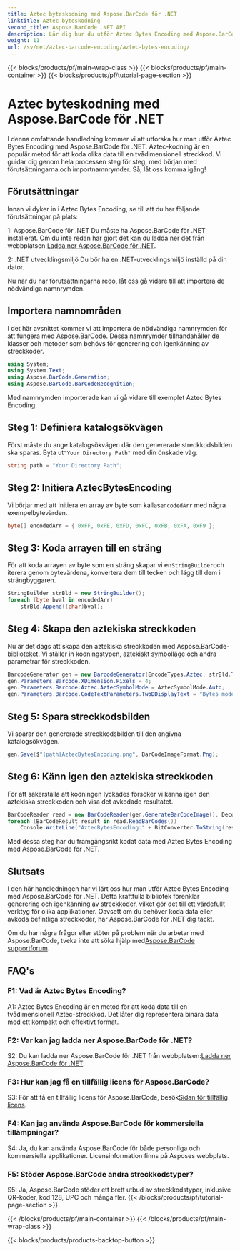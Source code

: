 ```yaml
---
title: Aztec byteskodning med Aspose.BarCode för .NET
linktitle: Aztec byteskodning
second_title: Aspose.BarCode .NET API
description: Lär dig hur du utför Aztec Bytes Encoding med Aspose.BarCode för .NET. Steg-för-steg-guide, förutsättningar och kodexempel ingår.
weight: 11
url: /sv/net/aztec-barcode-encoding/aztec-bytes-encoding/
---
```


{{< blocks/products/pf/main-wrap-class >}}
{{< blocks/products/pf/main-container >}}
{{< blocks/products/pf/tutorial-page-section >}}

# Aztec byteskodning med Aspose.BarCode för .NET

I denna omfattande handledning kommer vi att utforska hur man utför Aztec Bytes Encoding med Aspose.BarCode för .NET. Aztec-kodning är en populär metod för att koda olika data till en tvådimensionell streckkod. Vi guidar dig genom hela processen steg för steg, med början med förutsättningarna och importnamnrymder. Så, låt oss komma igång!

## Förutsättningar

Innan vi dyker in i Aztec Bytes Encoding, se till att du har följande förutsättningar på plats:

1: Aspose.BarCode för .NET
 Du måste ha Aspose.BarCode för .NET installerat. Om du inte redan har gjort det kan du ladda ner det från webbplatsen:[Ladda ner Aspose.BarCode för .NET](https://releases.aspose.com/barcode/net/).

2: .NET utvecklingsmiljö
Du bör ha en .NET-utvecklingsmiljö inställd på din dator.

Nu när du har förutsättningarna redo, låt oss gå vidare till att importera de nödvändiga namnrymden.

## Importera namnområden

I det här avsnittet kommer vi att importera de nödvändiga namnrymden för att fungera med Aspose.BarCode. Dessa namnrymder tillhandahåller de klasser och metoder som behövs för generering och igenkänning av streckkoder.

```csharp
using System;
using System.Text;
using Aspose.BarCode.Generation;
using Aspose.BarCode.BarCodeRecognition;
```

Med namnrymden importerade kan vi gå vidare till exemplet Aztec Bytes Encoding.


## Steg 1: Definiera katalogsökvägen

 Först måste du ange katalogsökvägen där den genererade streckkodsbilden ska sparas. Byta ut`"Your Directory Path"` med din önskade väg.

```csharp
string path = "Your Directory Path";
```

## Steg 2: Initiera AztecBytesEncoding

 Vi börjar med att initiera en array av byte som kallas`encodedArr` med några exempelbytevärden.

```csharp
byte[] encodedArr = { 0xFF, 0xFE, 0xFD, 0xFC, 0xFB, 0xFA, 0xF9 };
```

## Steg 3: Koda arrayen till en sträng

 För att koda arrayen av byte som en sträng skapar vi en`StringBuilder`och iterera genom bytevärdena, konvertera dem till tecken och lägg till dem i strängbyggaren.

```csharp
StringBuilder strBld = new StringBuilder();
foreach (byte bval in encodedArr)
    strBld.Append((char)bval);
```

## Steg 4: Skapa den aztekiska streckkoden

Nu är det dags att skapa den aztekiska streckkoden med Aspose.BarCode-biblioteket. Vi ställer in kodningstypen, aztekiskt symbolläge och andra parametrar för streckkoden.

```csharp
BarcodeGenerator gen = new BarcodeGenerator(EncodeTypes.Aztec, strBld.ToString());
gen.Parameters.Barcode.XDimension.Pixels = 4;
gen.Parameters.Barcode.Aztec.AztecSymbolMode = AztecSymbolMode.Auto;
gen.Parameters.Barcode.CodeTextParameters.TwoDDisplayText = "Bytes mode";
```

## Steg 5: Spara streckkodsbilden

Vi sparar den genererade streckkodsbilden till den angivna katalogsökvägen.

```csharp
gen.Save($"{path}AztecBytesEncoding.png", BarCodeImageFormat.Png);
```

## Steg 6: Känn igen den aztekiska streckkoden

För att säkerställa att kodningen lyckades försöker vi känna igen den aztekiska streckkoden och visa det avkodade resultatet.

```csharp
BarCodeReader read = new BarCodeReader(gen.GenerateBarCodeImage(), DecodeType.Aztec);
foreach (BarCodeResult result in read.ReadBarCodes())
    Console.WriteLine("AztecBytesEncoding:" + BitConverter.ToString(result.CodeBytes));
```

Med dessa steg har du framgångsrikt kodat data med Aztec Bytes Encoding med Aspose.BarCode för .NET.

## Slutsats

I den här handledningen har vi lärt oss hur man utför Aztec Bytes Encoding med Aspose.BarCode för .NET. Detta kraftfulla bibliotek förenklar generering och igenkänning av streckkoder, vilket gör det till ett värdefullt verktyg för olika applikationer. Oavsett om du behöver koda data eller avkoda befintliga streckkoder, har Aspose.BarCode för .NET dig täckt.

Om du har några frågor eller stöter på problem när du arbetar med Aspose.BarCode, tveka inte att söka hjälp med[Aspose.BarCode supportforum](https://forum.aspose.com/c/barcode/13).

## FAQ's

### F1: Vad är Aztec Bytes Encoding?

A1: Aztec Bytes Encoding är en metod för att koda data till en tvådimensionell Aztec-streckkod. Det låter dig representera binära data med ett kompakt och effektivt format.

### F2: Var kan jag ladda ner Aspose.BarCode för .NET?

 S2: Du kan ladda ner Aspose.BarCode för .NET från webbplatsen:[Ladda ner Aspose.BarCode för .NET](https://releases.aspose.com/barcode/net/).

### F3: Hur kan jag få en tillfällig licens för Aspose.BarCode?

 S3: För att få en tillfällig licens för Aspose.BarCode, besök[Sidan för tillfällig licens](https://purchase.aspose.com/temporary-license/).

### F4: Kan jag använda Aspose.BarCode för kommersiella tillämpningar?

S4: Ja, du kan använda Aspose.BarCode för både personliga och kommersiella applikationer. Licensinformation finns på Asposes webbplats.

### F5: Stöder Aspose.BarCode andra streckkodstyper?

S5: Ja, Aspose.BarCode stöder ett brett utbud av streckkodstyper, inklusive QR-koder, kod 128, UPC och många fler.
{{< /blocks/products/pf/tutorial-page-section >}}

{{< /blocks/products/pf/main-container >}}
{{< /blocks/products/pf/main-wrap-class >}}

{{< blocks/products/products-backtop-button >}}
